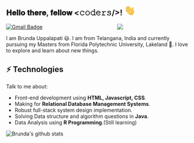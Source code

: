 <h2> 𝐇𝐞𝐥𝐥𝐨 𝐭𝐡𝐞𝐫𝐞, 𝐟𝐞𝐥𝐥𝐨𝐰 <𝚌𝚘𝚍𝚎𝚛𝚜/>! <img src="https://raw.githubusercontent.com/ABSphreak/ABSphreak/master/gifs/Hi.gif" width="30px"></h2>

<img align='right' src='https://user-images.githubusercontent.com/5713670/87202985-820dcb80-c2b6-11ea-9f56-7ec461c497c3.gif' width='200"'>

[![Gmail Badge](https://img.shields.io/badge/-mailbru.varma@gmail.com-c14438?style=flat-square&logo=Gmail&logoColor=white&link=mailto:mailbru.varma@gmail.com)](mailto:mailbru.varma@gmail.com)

I am Brunda Uppalapati 😃. I am from Telangana, India and currently pursuing my Masters from Florida Polytechnic University, Lakeland 🏫. I love to explore and learn about new things.

## ⚡ Technologies
Talk to me about:
- Front-end development using **HTML, Javascript, CSS**.
- Making for **Relational Database Management Systems**.
- Robust full-stack system design implementation.
- Solving Data structure and algorithm questions in **Java**.
- Data Analysis using **R Programming**.(Still learning)

![Brunda's github stats](https://github-readme-stats.vercel.app/api?username=brunda09&hide=["issues"]&show_icons=true)

<!--
**brunda09/brunda09** is a ✨ _special_ ✨ repository because its `README.md` (this file) appears on your GitHub profile.

Here are some ideas to get you started:

- 🔭 I’m currently working on ...
- 🌱 I’m currently learning ...
- 👯 I’m looking to collaborate on ...
- 🤔 I’m looking for help with ...
- 💬 Ask me about ...
- 📫 How to reach me: ...
- 😄 Pronouns: ...
- ⚡ Fun fact: ...
-->
